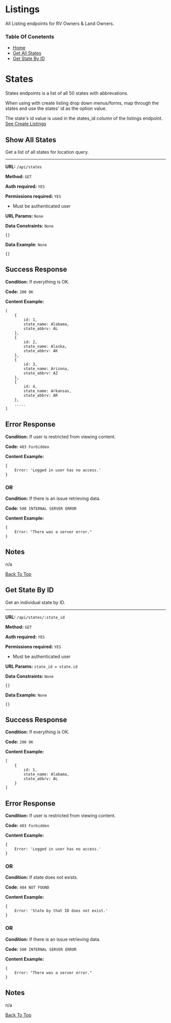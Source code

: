# Listings 

All Listing endpoints for RV Owners & Land Owners. 

### Table Of Conetents

* [Home](../README.md)
* [Get All States](#show-all-states)
* [Get State By ID](#get-state-by-id)


# States
States endpoints is a list of all 50 states with abbrevations. 

 When using with create listing drop down menus/forms, map through the states and use the states' id as the option value. 

The state's id value is used in the states_id column of the listings endpoint. [See Create Listings](./listings#create-listing)

## Show All States
Get a list of all states for location query.

---

**URL:** `/api/states`

**Method:** `GET`

**Auth required:** `YES`

**Permissions required:** `YES`

* Must be authenticated user

**URL Params:**  `None`

**Data Constraints:** `None`
 

```
{}
```

**Data Example:** `None`
```
{}
```

## Success Response

**Condition:**  If everything is OK.

**Code:**  `200 OK`

**Content Example:**
```
[
    {
        id: 1,
        state_name: Alabama,
        state_abbrv: AL
    },
    {
        id: 2,
        state_name: Alaska,
        state_abbrv: AK
    },
    {
        id: 3,
        state_name: Arizona,
        state_abbrv: AZ
    },
    {
        id: 4,
        state_name: Arkansas,
        state_abbrv: AR
    },
    .....
]
```
## Error Response

**Condition:**  If user is restricted from viewing content.

**Code:**  `403 Forbidden`

**Content Example:**
```
{
    Error: 'Logged in user has no access.'
}
```
### OR

**Condition:**  If there is an issue retrieving data.

**Code:**  `500 INTERNAL SERVER ERROR`

**Content Example:**
```
{
    Error: "There was a server error."
}
```

## Notes

n/a

[Back To Top](#listings)

## Get State By ID

Get an individual state by ID.

---

**URL:** `/api/states/:state_id`

**Method:** `GET`

**Auth required:** `YES`

**Permissions required:** `YES`

* Must be authenticated user

**URL Params:**  `state_id = state.id`

**Data Constraints:** `None`
 

```
{}
```

**Data Example:** `None`
```
{}
```

## Success Response

**Condition:**  If everything is OK.

**Code:**  `200 OK`

**Content Example:**
```
[
    {
        id: 1,
        state_name: Alabama,
        state_abbrv: AL
    }
]
```
## Error Response

**Condition:**  If user is restricted from viewing content.

**Code:**  `403 Forbidden`

**Content Example:**
```
{
    Error: 'Logged in user has no access.'
}
```

### OR

**Condition:**  If state does not exists.

**Code:**  `404 NOT FOUND`

**Content Example:**
```
{
    Error: 'State by that ID does not exist.'
}
```

### OR

**Condition:**  If there is an issue retrieving data.

**Code:**  `500 INTERNAL SERVER ERROR`

**Content Example:**
```
{
    Error: "There was a server error."
}
```

## Notes

n/a

[Back To Top](#listings)